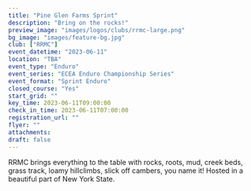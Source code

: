 ```yaml
---
title: "Pine Glen Farms Sprint"
description: "Bring on the rocks!"
preview_image: "images/logos/clubs/rrmc-large.png"
bg_image: "images/feature-bg.jpg"
club: ["RRMC"]
event_datetime: "2023-06-11"
location: "TBA"
event_type: "Enduro"
event_series: "ECEA Enduro Championship Series"
event_format: "Sprint Enduro"
closed_course: "Yes"
start_grid: ""
key_time: 2023-06-11T09:00:00
check_in_time: 2023-06-11T07:00:00
registration_url: ""
flyer: ""
attachments:
draft: false
---
```


RRMC brings everything to the table with rocks, roots, mud, creek beds, grass track, loamy hillclimbs, slick off cambers, you name it! Hosted in a beautiful part of New York State.